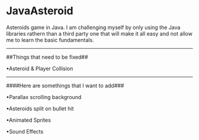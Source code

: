 # JavaAsteroid
Asteroids game in Java. I am challenging myself by only using the Java libraries rathern than a third party one that will make it all easy and not allow me to learn the basic fundamentals.


-----
##Things that need to be fixed##

•Asteroid & Player Collision

-------
####Here are somethings that I want to add###

•Parallax scrolling background

•Asteroids split on bullet hit

•Animated Sprites

•Sound Effects
